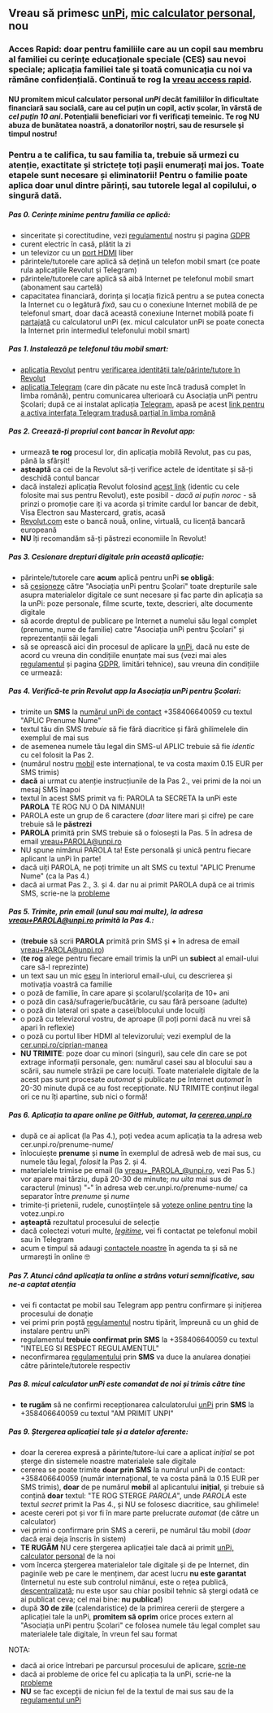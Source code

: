 ## Vreau să primesc [unPi](https://www.unpi.ro/), [mic calculator personal](http://pc.unpi.ro/), nou

### Acces Rapid: **doar** pentru familiile care au un copil sau membru al familiei cu cerințe educaționale speciale (CES) sau nevoi speciale; aplicația familiei tale și toată comunicația cu noi va rămâne confidențială. Continuă te rog la [vreau access rapid](https://start.unpi.ro/vreau/rapid/).

#### NU **promitem** micul calculator personal _unPi_ decât familiilor în dificultate financiară sau socială, care au cel puțin un copil, **activ școlar**, în vârstă de _cel puțin 10 ani_. Potențialii beneficiari vor fi verificați temeinic. Te rog NU abuza de bunătatea noastră, a donatorilor noștri, sau de resursele și timpul nostru!

### Pentru a te califica, tu sau familia ta, trebuie să urmezi cu atenție, exactitate și strictețe **toți** pașii enumerați mai jos. **Toate** etapele sunt necesare și eliminatorii! Pentru o familie poate aplica doar unul dintre părinți, sau tutorele legal al copilului, o singură dată.

##### Pas 0. Cerințe minime pentru familia ce aplică:
- sinceritate și corectitudine, vezi [regulamentul](http://regulament.unpi.ro) nostru și pagina [GDPR](http://gdpr.unpi.ro/)
- curent electric în casă, plătit la zi
- un televizor cu un [port HDMI](https://en.wikipedia.org/wiki/HDMI) liber
- părintele/tutorele care aplică să dețină un telefon mobil smart (ce poate rula aplicațiile Revolut și Telegram)
- părintele/tutorele care aplică să aibă Internet pe telefonul mobil smart (abonament sau cartelă)
- capacitatea financiară, dorința și locația fizică pentru a se putea conecta la Internet cu o legătură _fixă_, sau cu o conexiune Internet mobilă de pe telefonul smart, doar dacă această conexiune Internet mobilă poate fi [partajată](https://dexonline.ro/definitie/partaja) cu calculatorul unPi (ex. micul calculator unPi se poate conecta la Internet prin intermediul telefonului mobil smart)

##### Pas 1. Instalează pe telefonul tău mobil smart:
- [aplicația Revolut](https://revolut.com/referral/cipria2dd) pentru [verificarea identității tale/părinte/tutore în Revolut](https://revolut.com/referral/cipria2dd)
- [aplicația Telegram](https://telegram.org) (care din păcate nu este încă tradusă complet în limba română), pentru comunicarea ulterioară cu Asociația unPi pentru Școlari; după ce ai instalat aplicația [Telegram](https://telegram.org/apps), apasă pe acest [link pentru a activa interfața Telegram tradusă parțial în limba română](https://t.me/setlanguage/ro-beta)

##### Pas 2. Creează-ți propriul cont bancar în Revolut app:
- urmează **te rog** procesul lor, din aplicația mobilă Revolut, pas cu pas, până la sfârșit!
- **așteaptă** ca cei de la Revolut să-ți verifice actele de identitate și să-ți deschidă contul bancar
- dacă instalezi aplicația Revolut folosind [acest link](https://revolut.com/referral/cipria2dd) (identic cu cele folosite mai sus pentru Revolut), este posibil - _dacă ai puțin noroc_ - să prinzi o promoție care iți va acorda și trimite cardul lor bancar de debit, Visa Electron sau Mastercard, gratis, acasă
- [Revolut.com](https://www.revolut.com/ro-RO/despre-revolut) este o bancă nouă, online, virtuală, cu licență bancară europeană
- **NU** îți recomandăm să-ți păstrezi economiile în Revolut!

##### Pas 3. Cesionare drepturi digitale prin această aplicație:
- părintele/tutorele care **acum** aplică pentru unPi **se obligă**:
- să [cesioneze](https://dexonline.ro/definitie/cesiona) către "Asociația unPi pentru Școlari" toate drepturile sale asupra materialelor digitale ce sunt necesare și fac parte din aplicația sa la unPi: poze personale, filme scurte, texte, descrieri, alte documente digitale
- să acorde dreptul de publicare pe Internet a numelui său legal complet (prenume, nume de familie) catre "Asociația unPi pentru Școlari" și reprezentanții săi legali
- să se oprească aici din procesul de aplicare la [unPi](https://www.unpi.ro/), dacă nu este de acord cu vreuna din condițiile enunțate mai sus (vezi mai ales [regulamentul](http://regulament.unpi.ro/) și pagina [GDPR](http://gdpr.unpi.ro/), limitări tehnice), sau vreuna din condițiile ce urmează:

##### Pas 4. Verifică-te prin Revolut app la Asociația unPi pentru Școlari:
- trimite un **SMS** la [numărul unPi de contact](tel:+358406640059) +358406640059 cu textul "APLIC Prenume Nume"
- textul tău din SMS _trebuie_ să fie fără diacritice și fără ghilimelele din exemplul de mai sus
- de asemenea numele tău legal din SMS-ul APLIC trebuie să fie _identic_ cu cel folosit la Pas 2.
- (numărul nostru [mobil](tel:+358406640059) este internațional, te va costa maxim 0.15 EUR per SMS trimis)
- **dacă** ai urmat cu atenție instrucțiunile de la Pas 2., vei primi de la noi un mesaj SMS înapoi
- textul în acest SMS primit va fi: PAROLA ta SECRETA la unPi este **PAROLA** TE ROG NU O DA NIMANUI!
- PAROLA este un grup de 6 caractere (_doar_ litere mari și cifre) pe care trebuie să le **păstrezi**
- **PAROLA** primită prin SMS trebuie să o folosești la Pas. 5 în adresa de email vreau+PAROLA@unpi.ro
- NU spune nimănui PAROLA ta! Este personală și unică pentru fiecare aplicant la unPi în parte!
- dacă uiți PAROLA, ne poți trimite un alt SMS cu textul "APLIC Prenume Nume" (ca la Pas 4.)
- dacă ai urmat Pas 2., 3. și 4. dar nu ai primit PAROLA după ce ai trimis SMS, scrie-ne la [probleme](mailto:probleme@unpi.ro)

##### Pas 5. Trimite, prin **email** (unul sau mai multe), la adresa vreau+PAROLA@unpi.ro primită la Pas 4.:
- (**trebuie** să scrii **PAROLA** primită prin SMS și **+** în adresa de email vreau+PAROLA@unpi.ro)
- (**te rog** alege pentru fiecare email trimis la unPi un **subiect** al email-ului care să-l reprezinte)
- un text sau un mic [eseu](https://dexonline.ro/definitie/eseu) în interiorul email-ului, cu descrierea și motivația voastră ca familie
- o poză de familie, în care apare și școlarul/școlarița de 10+ ani
- o poză din casă/sufragerie/bucătărie, cu sau fără persoane (adulte)
- o poză din lateral ori spate a casei/blocului unde locuiți
- o poză cu televizorul vostru, de aproape (îl poți porni dacă nu vrei să apari în reflexie)
- o poză cu portul liber HDMI al televizorului; vezi exemplul de la [cer.unpi.ro/ciprian-manea](http://cer.unpi.ro/ciprian-manea)
- **NU TRIMITE**: poze doar cu minori (singuri), sau cele din care se pot extrage informații personale, gen: numărul casei sau al blocului sau a scării, sau numele străzii pe care locuiți. Toate materialele digitale de la acest pas sunt procesate _automat_ și publicate pe Internet _automat_ în 20-30 minute după ce au fost recepționate. NU TRIMITE conținut ilegal ori ce nu îți apartine, sub nici o formă!

##### Pas 6. Aplicația ta apare online pe GitHub, automat, la [cererea.unpi.ro](https://cererea.unpi.ro/)
- după ce ai aplicat (la Pas 4.), poți vedea acum aplicația ta la adresa web cer.unpi.ro/prenume-nume/
- înlocuiește **prenume** și **nume** în exemplul de adresă web de mai sus, cu numele tău legal, _folosit_ la Pas 2. și 4.
- materialele trimise pe email (la vreau+_PAROLA_@unpi.ro, vezi Pas 5.) vor apare mai târziu, după 20-30 de minute; _nu uita_ mai sus de caracterul (minus) "**-**" în adresa web cer.unpi.ro/prenume-nume/ ca separator între _prenume_ și _nume_
- trimite-ți prietenii, rudele, cunoștiințele să [voteze online pentru tine](http://votez.unpi.ro) la votez.unpi.ro
- **așteaptă** rezultatul procesului de selecție
- dacă colectezi voturi multe, _[legitime](https://dexonline.ro/definitie/legitim)_, vei fi contactat pe telefonul mobil sau în Telegram
- acum e timpul să adaugi [contactele noastre](http://ong.unpi.ro/) în agenda ta și să ne urmarești în online 🤓

##### Pas 7. Atunci când aplicația ta online a strâns voturi semnificative, sau ne-a captat atenția
- vei fi contactat pe mobil sau Telegram app pentru confirmare și inițierea procesului de donație
- vei primi prin poștă [regulamentul](http://regulament.unpi.ro) nostru tipărit, împreună cu un ghid de instalare pentru unPi
- regulamentul **trebuie confirmat prin SMS** la +358406640059 cu textul "INTELEG SI RESPECT REGULAMENTUL"
- neconfirmarea [regulamentului](http://regulament.unpi.ro) prin **SMS** va duce la anularea donației către părintele/tutorele respectiv

##### Pas 8. micul calculator unPi este comandat de noi și trimis către tine
- **te rugăm** să ne confirmi recepționarea calculatorului [unPi](http://pc.unpi.ro/) prin **SMS** la +358406640059 cu textul "AM PRIMIT UNPI"

##### Pas 9. Ștergerea aplicației tale și a datelor aferente:
- doar la cererea expresă a părinte/tutore-lui care a aplicat _inițial_ se pot șterge din sistemele noastre materialele sale digitale
- cererea se poate trimite **doar prin SMS** la numărul unPi de contact: +358406640059 (număr internațional, te va costa până la 0.15 EUR per SMS trimis), **doar** de pe numărul **mobil** al aplicantului **inițial**, și trebuie să conțină **doar** textul: "TE ROG STERGE _PAROLA_", unde _PAROLA_ este textul _secret_ primit la Pas 4., și NU se folosesc diacritice, sau ghilimele!
- aceste cereri pot și vor fi în mare parte prelucrate _automat_ (de către un calculator)
- vei primi o confirmare prin SMS a cererii, pe numărul tău mobil (_doar_ dacă erai deja înscris în sistem)
- **TE RUGĂM** NU cere ștergerea aplicației tale dacă ai primit [unPi, calculator personal](http://pc.unpi.ro/) de la noi
- vom încerca ștergerea materialelor tale digitale și de pe Internet, din paginile web pe care le menținem, dar acest lucru **nu este garantat** (Internetul nu este sub controlul nimănui, este o rețea publică, [descentralizată](https://dexonline.ro/definitie/descentralizat); nu este ușor sau chiar posibil tehnic să ștergi odată ce ai publicat ceva; cel mai bine: **nu publica!**)
- după **30 de zile** (calendaristice) de la primirea cererii de ștergere a aplicației tale la unPi, **promitem să oprim** orice proces extern al "Asociația unPi pentru Școlari" ce folosea numele tău legal complet sau materialele tale digitale, în vreun fel sau format

NOTA:
- dacă ai orice întrebari pe parcursul procesului de aplicare, [scrie-ne](mailto:intrebari@unpi.ro)
- dacă ai probleme de orice fel cu aplicația ta la unPi, scrie-ne la [probleme](mailto:probleme@unpi.ro)
- **NU** se fac excepții de niciun fel de la textul de mai sus sau de la [regulamentul unPi](http://regulament.unpi.ro/)
